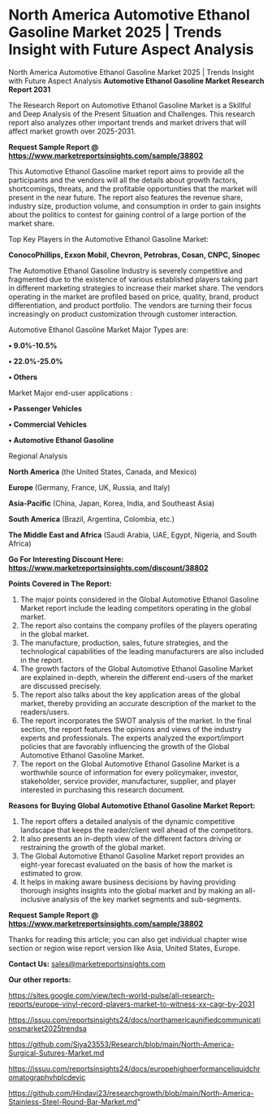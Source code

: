 # North America Automotive Ethanol Gasoline Market 2025 | Trends Insight with Future Aspect Analysis
North America Automotive Ethanol Gasoline Market 2025 | Trends Insight with Future Aspect Analysis
<strong>Automotive Ethanol Gasoline Market Research Report 2031</strong>

The Research Report on Automotive Ethanol Gasoline Market is a Skillful and Deep Analysis of the Present Situation and Challenges. This research report also analyzes other important trends and market drivers that will affect market growth over 2025-2031.

<strong>Request Sample Report @ <a href=https://www.marketreportsinsights.com/sample/38802>https://www.marketreportsinsights.com/sample/38802</a></strong>

This Automotive Ethanol Gasoline market report aims to provide all the participants and the vendors will all the details about growth factors, shortcomings, threats, and the profitable opportunities that the market will present in the near future. The report also features the revenue share, industry size, production volume, and consumption in order to gain insights about the politics to contest for gaining control of a large portion of the market share.

Top Key Players in the Automotive Ethanol Gasoline Market:

<strong>ConocoPhillips, Exxon Mobil, Chevron, Petrobras, Cosan, CNPC, Sinopec</strong>

The Automotive Ethanol Gasoline Industry is severely competitive and fragmented due to the existence of various established players taking part in different marketing strategies to increase their market share. The vendors operating in the market are profiled based on price, quality, brand, product differentiation, and product portfolio. The vendors are turning their focus increasingly on product customization through customer interaction.

Automotive Ethanol Gasoline Market Major Types are:

<strong>•  9.0%-10.5%

•  22.0%-25.0%

•  Others</strong>

Market Major end-user applications :

<strong>•  Passenger Vehicles

•  Commercial Vehicles

•  Automotive Ethanol Gasoline</strong>

Regional Analysis

</u><strong><b>North America</b></strong> (the United States, Canada, and Mexico)

<strong><b>Europe </b></strong>(Germany, France, UK, Russia, and Italy)

<strong><b>Asia-Pacific</b></strong> (China, Japan, Korea, India, and Southeast Asia)

<strong><b>South America</b></strong> (Brazil, Argentina, Colombia, etc.)

<strong><b>The Middle East and Africa</b></strong> (Saudi Arabia, UAE, Egypt, Nigeria, and South Africa)

<strong>Go For Interesting Discount Here: <a href=https://www.marketreportsinsights.com/discount/38802>https://www.marketreportsinsights.com/discount/38802</a></strong>

<strong>Points Covered in The Report:</strong>
<ol>
  <li>The major points considered in the Global Automotive Ethanol Gasoline Market report include the leading competitors operating in the global market.</li>
  <li>The report also contains the company profiles of the players operating in the global market.</li>
  <li>The manufacture, production, sales, future strategies, and the technological capabilities of the leading manufacturers are also included in the report.</li>
  <li>The growth factors of the Global Automotive Ethanol Gasoline Market are explained in-depth, wherein the different end-users of the market are discussed precisely.</li>
  <li>The report also talks about the key application areas of the global market, thereby providing an accurate description of the market to the readers/users.</li>
  <li>The report incorporates the SWOT analysis of the market. In the final section, the report features the opinions and views of the industry experts and professionals. The experts analyzed the export/import policies that are favorably influencing the growth of the Global Automotive Ethanol Gasoline Market.</li>
  <li>The report on the Global Automotive Ethanol Gasoline Market is a worthwhile source of information for every policymaker, investor, stakeholder, service provider, manufacturer, supplier, and player interested in purchasing this research document.</li>
</ol>
<strong>Reasons for Buying Global Automotive Ethanol Gasoline Market Report:</strong>

<ol>
  <li>The report offers a detailed analysis of the dynamic competitive landscape that keeps the reader/client well ahead of the competitors.</li>
  <li>It also presents an in-depth view of the different factors driving or restraining the growth of the global market.</li>
  <li>The Global Automotive Ethanol Gasoline Market report provides an eight-year forecast evaluated on the basis of how the market is estimated to grow.</li>
  <li>It helps in making aware business decisions by having providing thorough insights insights into the global market and by making an all-inclusive analysis of the key market segments and sub-segments.</li>
</ol>
<strong>Request Sample Report @ <a href=https://www.marketreportsinsights.com/sample/38802>https://www.marketreportsinsights.com/sample/38802</a></strong>


Thanks for reading this article; you can also get individual chapter wise section or region wise report version like Asia, United States, Europe.

<strong>Contact Us:</strong>
sales@marketreportsinsights.com

<strong>Our other reports:</strong>

<a href=https://sites.google.com/view/tech-world-pulse/all-research-reports/europe-vinyl-record-players-market-to-witness-xx-cagr-by-2031>https://sites.google.com/view/tech-world-pulse/all-research-reports/europe-vinyl-record-players-market-to-witness-xx-cagr-by-2031</a>

<a href=https://issuu.com/reportsinsights24/docs/northamericaunifiedcommunicationsmarket2025trendsa>https://issuu.com/reportsinsights24/docs/northamericaunifiedcommunicationsmarket2025trendsa</a>

<a href=https://github.com/Siya23553/Research/blob/main/North-America-Surgical-Sutures-Market.md>https://github.com/Siya23553/Research/blob/main/North-America-Surgical-Sutures-Market.md</a>

<a href=https://issuu.com/reportsinsights24/docs/europehighperformanceliquidchromatographyhplcdevic>https://issuu.com/reportsinsights24/docs/europehighperformanceliquidchromatographyhplcdevic</a>

<a href=https://github.com/Hindavi23/researchgrowth/blob/main/North-America-Stainless-Steel-Round-Bar-Market.md>https://github.com/Hindavi23/researchgrowth/blob/main/North-America-Stainless-Steel-Round-Bar-Market.md</a>"

